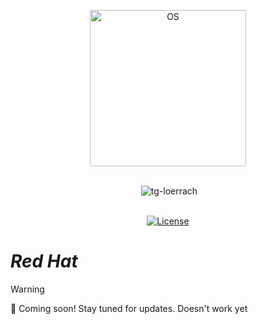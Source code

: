 <p align="center">
  <a href="https://skillicons.dev">
    <img src="https://skillicons.dev/icons?i=redhat" alt="OS" width="250"/>
  </a>
</p>
<br>
<div align="center">
<img alt="" src="https://img.shields.io/badge/-Red_Hat-EE0000?logo=redhat&logoColor=white">
<img alt="tg-loerrach" src="https://img.shields.io/badge/Peharge-red">
<br>
<br>

[![License](https://img.shields.io/badge/license-MIT-blue.svg)](https://opensource.org/licenses/MIT)
</div>

# _Red Hat_

> [!WARNING]  
> 🚀 Coming soon! Stay tuned for updates. Doesn't work yet

